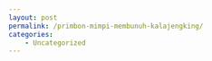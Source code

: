 ```yaml
---
layout: post
permalink: /primbon-mimpi-membunuh-kalajengking/
categories:
    - Uncategorized
---
```


